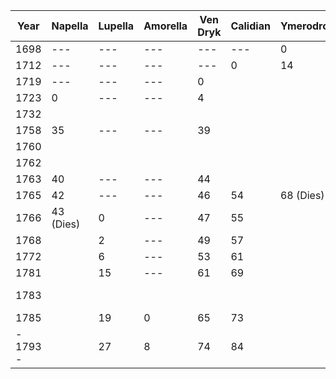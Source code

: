 | Year     | Napella   | Lupella | Amorella | Ven Dryk | Calidian | Ymerodrol | Fenian | Circe | Lucius    | Mazikeen |
| -------- | --------- | ------- | -------- | -------- | -------- | --------- | ------ | ----- | --------- | -------- |
| 1698     | ---       | ---     | ---      | ---      | ---      | 0         | ---    | ---   | ---       | ---      |
| 1712     | ---       | ---     | ---      | ---      | 0        | 14        | ---    | ---   | ---       | ---      |
| 1719     | ---       | ---     | ---      | 0        |          |           | ---    | ---   | ---       | ---      |
| 1723     | 0         | ---     | ---      | 4        |          |           | ---    | ---   | ---       | ---      |
| 1732     |           |         |          |          |          |           |        |       | 0         | ---      |
| 1758     | 35        | ---     | ---      | 39       |          |           | ---    | 0     |           | ---      |
| 1760     |           |         |          |          |          |           |        |       |           | 0        |
| 1762     |           |         |          |          |          |           |        |       |           |          |
| 1763     | 40        | ---     | ---      | 44       |          |           | 0      | 5     |           |          |
| 1765     | 42        | ---     | ---      | 46       | 54       | 68 (Dies) | 2      | 7     |           |          |
| 1766     | 43 (Dies) | 0       | ---      | 47       | 55       |           | 3      | 8     |           |          |
| 1768     |           | 2       | ---      | 49       | 57       |           |        |       |           |          |
| 1772     |           | 6       | ---      | 53       | 61       |           |        |       |           |          |
| 1781     |           | 15      | ---      | 61       | 69       |           | 18     | 23    |           |          |
| 1783     |           |         |          |          |          |           |        |       | 51 (Dies) |          |
| 1785     |           | 19      | 0        | 65       | 73       |           | 22     | 27    |           |          |
| - 1793 - |           | 27      | 8        | 74       | 84       |           | 30     | 35    |           | 33       |
